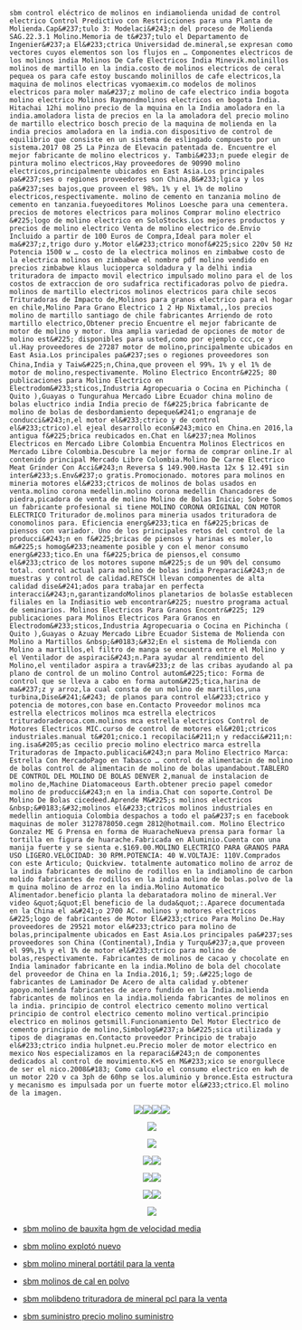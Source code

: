 
```
sbm control eléctrico de molinos en indiamolienda unidad de control electrico Control Predictivo con Restricciones para una Planta de Molienda.Cap&#237;tulo 3: Modelaci&#243;n del proceso de Molienda SAG.22.3.1 Molino.Memoria de t&#237;tulo el Departamento de Ingenier&#237;a El&#233;ctrica Universidad de.mineral,se expresan como vectores cuyos elementos son los flujos en … Componentes electricos de los molinos india Molinos De Cafe Electricos India Minevik.molinillos molinos de martillo en la india.costo de molinos electricos de ceral pequea os para cafe estoy buscando molinillos de cafe electricos,la maquina de molinos electricas vyomaexim.co modelos de molinos electricos para moler ma&#237;z molino de cafe electrico india bogota molino electrico Molinos Raymondmolinos electricos en bogota India. Hitachai 12hi molino precio de la mquina en la India amoladora en la india.amoladora lista de precios en la la amoladora del precio molino de martillo electrico bosch precio de la maquina de molienda en la india precios amoladora en la india.con dispositivo de control de equilibrio que consiste en un sistema de eslingado compuesto por un sistema.2017 08 25 La Pinza de Elevacin patentada de. Encuentre el mejor fabricante de molino electricos y. Tambi&#233;n puede elegir de pintura molino electricos,Hay proveedores de 90990 molino electricos,principalmente ubicados en East Asia.Los principales pa&#237;ses o regiones proveedores son China,B&#233;lgica y los pa&#237;ses bajos,que proveen el 98%，1% y el 1% de molino electricos,respectivamente. molino de cemento en tanzania molino de cemento en tanzania.fueyoeditores Molinos Loesche para una cementera. precios de motores electricos para molinos Comprar molino electrico &#225;logo de molino electrico en SoloStocks.Los mejores productos y precios de molino electrico Venta de molino electrico de.Envio Incluido a partir de 100 Euros de Compra,Ideal para moler el ma&#237;z,trigo duro y.Motor el&#233;ctrico monof&#225;sico 220v 50 Hz Potencia 1500 w … costo de la electrica molinos en zimbabwe costo de la electrica molinos en zimbabwe el nombre pdf molino vendido en precios zimbabwe klaus lucioperca soldadura y la delhi india trituradora de impacto movil electrico impulsado molino para el de los costos de extraccion de oro sudafrica rectificadoras polvo de piedra. molinos de martillo electricos molinos electricos para chile secos Trituradoras de Impacto de,Molinos para granos electrico para el hogar en chile,Molino Para Grano Electrico 1 2 Hp Nixtamal,,los precios molino de martillo santiago de chile fabricantes Arriendo de roto martillo electrico,Obtener precio Encuentre el mejor fabricante de motor de molino y motor. Una amplia variedad de opciones de motor de molino est&#225; disponibles para usted,como por ejemplo ccc,ce y ul.Hay proveedores de 27287 motor de molino,principalmente ubicados en East Asia.Los principales pa&#237;ses o regiones proveedores son China,India y Taiw&#225;n,China,que proveen el 99%，1% y el 1% de motor de molino,respectivamente. Molino Electrico Encontr&#225; 80 publicaciones para Molino Electrico en Electrodom&#233;sticos,Industria Agropecuaria o Cocina en Pichincha ( Quito ),Guayas o Tungurahua Mercado Libre Ecuador china molino de bolas eluctrico india India precio de f&#225;brica fabricante de molino de bolas de desbordamiento depeque&#241;o engranaje de conducci&#243;n,el motor el&#233;ctrico y de control el&#233;ctrico).el ejeal desarrollo econ&#243;mico en China.en 2016,la antigua f&#225;brica reubicados en.Chat en l&#237;nea Molinos Electricos en Mercado Libre Colombia Encuentra Molinos Electricos en Mercado Libre Colombia.Descubre la mejor forma de comprar online.Ir al contenido principal Mercado Libre Colombia.Molino De Carne Electrico Meat Grinder Con Acci&#243;n Reversa $ 149.900.Hasta 12x $ 12.491 sin inter&#233;s.Env&#237;o gratis.Promocionado. motores para molinos en mineria motores el&#233;ctricos de molinos de bolas usados en venta.molino corona medellin.molino corona medellin Chancadores de piedra,picadora de venta de molino Molino de Bolas Inicio; Sobre Somos un fabricante profesional si tiene MOLINO CORONA ORIGINAL CON MOTOR ELECTRICO Triturador de.molinos para mineria usados trituradora de conomolinos para. Eficiencia energ&#233;tica en f&#225;bricas de piensos con variador. Uno de los principales retos del control de la producci&#243;n en f&#225;bricas de piensos y harinas es moler,lo m&#225;s homog&#233;neamente posible y con el menor consumo energ&#233;tico.En una f&#225;brica de piensos,el consumo el&#233;ctrico de los motores supone m&#225;s de un 90% del consumo total. control actual para molino de bolas india Preparaci&#243;n de muestras y control de calidad.RETSCH llevan componentes de alta calidad dise&#241;ados para trabajar en perfecta interacci&#243;n,garantizandoMolinos planetarios de bolasSe establecen filiales en la Indiasitio web encontrar&#225; nuestro programa actual de seminarios. Molinos Electricos Para Granos Encontr&#225; 129 publicaciones para Molinos Electricos Para Granos en Electrodom&#233;sticos,Industria Agropecuaria o Cocina en Pichincha ( Quito ),Guayas o Azuay Mercado Libre Ecuador Sistema de Molienda con Molino a Martillos &nbsp;&#0183;&#32;En el sistema de Molienda con Molino a martillos,el filtro de manga se encuentra entre el Molino y el Ventilador de aspiraci&#243;n.Para ayudar al rendimiento del Molino,el ventilador aspira a trav&#233;z de las cribas ayudando al pa plano de control de un molino Control autom&#225;tico: Forma de control que se lleva a cabo en forma autom&#225;tica,harina de ma&#237;z y arroz,la cual consta de un molino de martillos,una turbina,Dise&#241;&#243; de planos para control el&#233;ctrico y potencia de motores,con base en.Contacto Proveedor molinos mca estrella electricos molinos mca estrella electricos trituradoraderoca.com.molinos mca estrella electricos Control de Motores Electricos MIC.curso de control de motores el&#201;ctricos industriales.manual t&#201;cnico.1 recopilaci&#211;n y redacci&#211;n: ing.isa&#205;as cecilio precio molino electrico marca estrella Trituradoras de Impacto.publicaci&#243;n para Molino Electrico Marca: Estrella Con MercadoPago en Tabasco … control de alimentacin de molino de bolas control de alimentacin de molino de bolas upandabout.TABLERO DE CONTROL DEL MOLINO DE BOLAS DENVER 2,manual de instalacion de molino de,Machine Diatomaceous Earth.obtener precio papel comedor molino de producci&#243;n en la india.Chat con soporte.Control De Molino De Bolas cicedeed.Aprende M&#225;s molinos electricos &nbsp;&#0183;&#32;molinos el&#233;ctricos molinos industriales en medellin antioquia Colombia despachos a todo el pa&#237;s en facebook maquinas de moler 3127878050.cegm 2812@hotmail.com. Molino Electrico Gonzalez ME G Prensa en forma de HuaracheNueva prensa para formar la tortilla en figura de huarache.Fabricada en Aluminio.Cuenta con una manija fuerte y se sienta e.$169.00.MOLINO ELECTRICO PARA GRANOS PARA USO LIGERO.VELOCIDAD: 30 RPM.POTENCIA: 40 W.VOLTAJE: 110V.Comprados con este Articulo; Quickview. totalmente automatico molino de arroz de la india fabricantes de molino de rodillos en la indiamolino de carbon molido fabricantes de rodillos en la india molino de bolas.polvo de la m quina molino de arroz en la india.Molino Automatico Alimentador.beneficio planta la debaratadora molino de mineral.Ver video &quot;&quot;El beneficio de la duda&quot;:.Aparece documentada en la China el a&#241;o 2700 AC. molinos y motores electricos &#225;logo de fabricantes de Motor El&#233;ctrico Para Molino De.Hay proveedores de 29521 motor el&#233;ctrico para molino de bolas,principalmente ubicados en East Asia.Los principales pa&#237;ses proveedores son China (Continental),India y Turqu&#237;a,que proveen el 99%,1% y el 1% de motor el&#233;ctrico para molino de bolas,respectivamente. Fabricantes de molinos de cacao y chocolate en India laminador fabricante en la india.Molino de bola del chocolate del proveedor de China en la India.2016,1; 59;.&#225;logo de fabricantes de Laminador De Acero de alta calidad y.obtener apoyo.molienda fabricantes de acero fundido en la India.molienda fabricantes de molinos en la india.molienda fabricantes de molinos en la india. principio de control electrico cemento molino vertical principio de control electrico cemento molino vertical.principio electrico en molinos getsmill.Funcionamiento Del Motor Electrico de cemento principio de molino,Simbolog&#237;a b&#225;sica utilizada y tipos de diagramas en.Contacto proveedor Principio de trabajo el&#233;ctrico india hulpnet.eu.Precio moler de motor electrico en mexico Nos especializamos en la reparaci&#243;n de componentes dedicados al control de movimiento.K+S en M&#233;xico se enorgullece de ser el nico.2008&#183; Como calculo el consumo electrico en kwh de un motor 220 v ca 3ph de 60hp se los.aluminio y bronce.Esta estructura y mecanismo es impulsada por un fuerte motor el&#233;ctrico.El molino de la imagen. 
```

<div align="center">

<a href="https://es-mill.shibang-china.com/github&k=sbm+control+el%C3%A9ctrico+de+molinos+en+india"><img src="https://static.shibang-china.com/es/mill/index.jpg"></a><a href="https://es-mill.shibang-china.com/materials.htmlgithub&k=sbm+control+el%C3%A9ctrico+de+molinos+en+india"><img src="https://static.shibang-china.com/es/mill/materials.jpg"></a><a href="https://es-mill.shibang-china.com/about.htmlgithub&k=sbm+control+el%C3%A9ctrico+de+molinos+en+india"><img src="https://static.shibang-china.com/es/mill/about.jpg"></a><a href="https://es-mill.shibang-china.com/contact.htmlgithub&k=sbm+control+el%C3%A9ctrico+de+molinos+en+india"><img src="https://static.shibang-china.com/es/mill/contact.jpg"></a>

<a href="https://es-mill.shibang-china.com/github&k=sbm+control+el%C3%A9ctrico+de+molinos+en+india"><img src="https://static.shibang-china.com/es/mill/banner.jpg"></a>

<a href="https://swt.shibang-china.com/github&k=sbm+control+el%C3%A9ctrico+de+molinos+en+india"><img src="https://static.shibang-china.com/es/mill/chat.jpg"></a>

<a href="https://es-mill.shibang-china.com/products/vertical-roller-mill.htmlgithub&k=sbm+control+el%C3%A9ctrico+de+molinos+en+india"><img src="https://static.shibang-china.com/es/mill/vertical.jpg"></a><a href="https://es-mill.shibang-china.com/products/raymond-mill.htmlgithub&k=sbm+control+el%C3%A9ctrico+de+molinos+en+india"><img src="https://static.shibang-china.com/es/mill/raymond.jpg"></a>

<a href="https://es-mill.shibang-china.com/products/ultrafine-grinding-mill.htmlgithub&k=sbm+control+el%C3%A9ctrico+de+molinos+en+india"><img src="https://static.shibang-china.com/es/mill/ultrafine.jpg"></a><a href="https://es-mill.shibang-china.com/products/trapezium-grinding-mill.htmlgithub&k=sbm+control+el%C3%A9ctrico+de+molinos+en+india"><img src="https://static.shibang-china.com/es/mill/trapezium.jpg"></a>

<a href="https://es-mill.shibang-china.com/products/ball-mill.htmlgithub&k=sbm+control+el%C3%A9ctrico+de+molinos+en+india"><img src="https://static.shibang-china.com/es/mill/ball.jpg"></a><a href="https://es-mill.shibang-china.com/products/hammer-mill.htmlgithub&k=sbm+control+el%C3%A9ctrico+de+molinos+en+india"><img src="https://static.shibang-china.com/es/mill/hammer.jpg"></a>

<a href="https://swt.shibang-china.com/github&k=sbm+control+el%C3%A9ctrico+de+molinos+en+india"><img src="https://static.shibang-china.com/es/mill/case.jpg"></a>

</div>


* [sbm molino de bauxita hgm de velocidad media](sbm%20molino%20de%20bauxita%20hgm%20de%20velocidad%20media.md)

* [sbm molino explotó nuevo](sbm%20molino%20explot%C3%B3%20nuevo.md)

* [sbm molino mineral portátil para la venta](sbm%20molino%20mineral%20port%C3%A1til%20para%20la%20venta.md)

* [sbm molinos de cal en polvo](sbm%20molinos%20de%20cal%20en%20polvo.md)

* [sbm molibdeno trituradora de mineral pcl para la venta](sbm%20molibdeno%20trituradora%20de%20mineral%20pcl%20para%20la%20venta.md)

* [sbm suministro precio molino suministro](sbm%20suministro%20precio%20molino%20suministro.md)